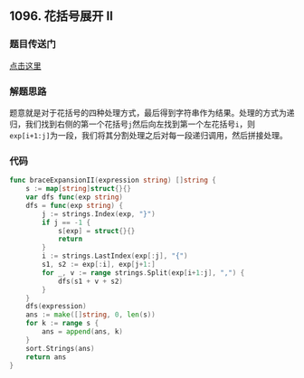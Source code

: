 ## 1096. 花括号展开 II

### 题目传送门

[点击这里](https://leetcode.cn/problems/brace-expansion-ii/)

### 解题思路

题意就是对于花括号的四种处理方式，最后得到字符串作为结果。处理的方式为递归，我们找到右侧的第一个花括号`j`然后向左找到第一个左花括号`i`，则`exp[i+1:j]`为一段，我们将其分割处理之后对每一段递归调用，然后拼接处理。

### 代码

```go
func braceExpansionII(expression string) []string {
	s := map[string]struct{}{}
	var dfs func(exp string)
	dfs = func(exp string) {
		j := strings.Index(exp, "}")
		if j == -1 {
			s[exp] = struct{}{}
			return
		}
		i := strings.LastIndex(exp[:j], "{")
		s1, s2 := exp[:i], exp[j+1:]
		for _, v := range strings.Split(exp[i+1:j], ",") {
			dfs(s1 + v + s2)
		}
	}
	dfs(expression)
	ans := make([]string, 0, len(s))
	for k := range s {
		ans = append(ans, k)
	}
	sort.Strings(ans)
	return ans
}

```
